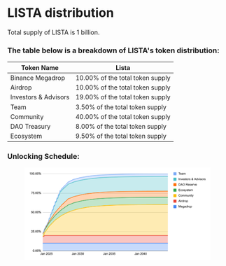 # LISTA distribution

Total supply of LISTA is 1 billion.

### The table below is a breakdown of LISTA's token distribution:

| Token Name           | Lista                            |
| -------------------- | -------------------------------- |
| Binance Megadrop     | 10.00% of the total token supply |
| Airdrop              | 10.00% of the total token supply |
| Investors & Advisors | 19.00% of the total token supply |
| Team                 | 3.50% of the total token supply  |
| Community            | 40.00% of the total token supply |
| DAO Treasury         | 8.00% of the total token supply  |
| Ecosystem            | 9.50% of the total token supply  |

### Unlocking Schedule:

<figure><img src="../.gitbook/assets/image (60).png" alt=""><figcaption></figcaption></figure>
